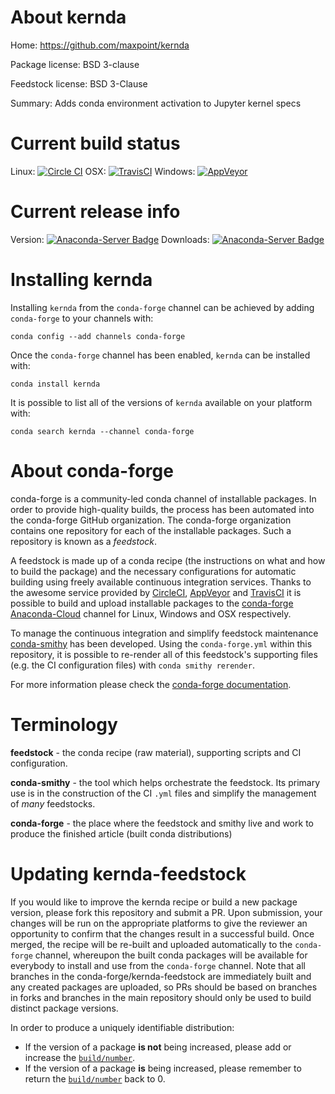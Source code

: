 About kernda
============

Home: https://github.com/maxpoint/kernda

Package license: BSD 3-clause

Feedstock license: BSD 3-Clause

Summary: Adds conda environment activation to Jupyter kernel specs



Current build status
====================

Linux: [![Circle CI](https://circleci.com/gh/conda-forge/kernda-feedstock.svg?style=shield)](https://circleci.com/gh/conda-forge/kernda-feedstock)
OSX: [![TravisCI](https://travis-ci.org/conda-forge/kernda-feedstock.svg?branch=master)](https://travis-ci.org/conda-forge/kernda-feedstock)
Windows: [![AppVeyor](https://ci.appveyor.com/api/projects/status/github/conda-forge/kernda-feedstock?svg=True)](https://ci.appveyor.com/project/conda-forge/kernda-feedstock/branch/master)

Current release info
====================
Version: [![Anaconda-Server Badge](https://anaconda.org/conda-forge/kernda/badges/version.svg)](https://anaconda.org/conda-forge/kernda)
Downloads: [![Anaconda-Server Badge](https://anaconda.org/conda-forge/kernda/badges/downloads.svg)](https://anaconda.org/conda-forge/kernda)

Installing kernda
=================

Installing `kernda` from the `conda-forge` channel can be achieved by adding `conda-forge` to your channels with:

```
conda config --add channels conda-forge
```

Once the `conda-forge` channel has been enabled, `kernda` can be installed with:

```
conda install kernda
```

It is possible to list all of the versions of `kernda` available on your platform with:

```
conda search kernda --channel conda-forge
```


About conda-forge
=================

conda-forge is a community-led conda channel of installable packages.
In order to provide high-quality builds, the process has been automated into the
conda-forge GitHub organization. The conda-forge organization contains one repository
for each of the installable packages. Such a repository is known as a *feedstock*.

A feedstock is made up of a conda recipe (the instructions on what and how to build
the package) and the necessary configurations for automatic building using freely
available continuous integration services. Thanks to the awesome service provided by
[CircleCI](https://circleci.com/), [AppVeyor](http://www.appveyor.com/)
and [TravisCI](https://travis-ci.org/) it is possible to build and upload installable
packages to the [conda-forge](https://anaconda.org/conda-forge)
[Anaconda-Cloud](http://docs.anaconda.org/) channel for Linux, Windows and OSX respectively.

To manage the continuous integration and simplify feedstock maintenance
[conda-smithy](http://github.com/conda-forge/conda-smithy) has been developed.
Using the ``conda-forge.yml`` within this repository, it is possible to re-render all of
this feedstock's supporting files (e.g. the CI configuration files) with ``conda smithy rerender``.

For more information please check the [conda-forge documentation](https://conda-forge.org/docs/).

Terminology
===========

**feedstock** - the conda recipe (raw material), supporting scripts and CI configuration.

**conda-smithy** - the tool which helps orchestrate the feedstock.
                   Its primary use is in the construction of the CI ``.yml`` files
                   and simplify the management of *many* feedstocks.

**conda-forge** - the place where the feedstock and smithy live and work to
                  produce the finished article (built conda distributions)


Updating kernda-feedstock
=========================

If you would like to improve the kernda recipe or build a new
package version, please fork this repository and submit a PR. Upon submission,
your changes will be run on the appropriate platforms to give the reviewer an
opportunity to confirm that the changes result in a successful build. Once
merged, the recipe will be re-built and uploaded automatically to the
`conda-forge` channel, whereupon the built conda packages will be available for
everybody to install and use from the `conda-forge` channel.
Note that all branches in the conda-forge/kernda-feedstock are
immediately built and any created packages are uploaded, so PRs should be based
on branches in forks and branches in the main repository should only be used to
build distinct package versions.

In order to produce a uniquely identifiable distribution:
 * If the version of a package **is not** being increased, please add or increase
   the [``build/number``](http://conda.pydata.org/docs/building/meta-yaml.html#build-number-and-string).
 * If the version of a package **is** being increased, please remember to return
   the [``build/number``](http://conda.pydata.org/docs/building/meta-yaml.html#build-number-and-string)
   back to 0.